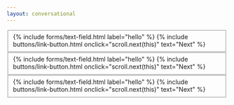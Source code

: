 ```yaml
---
layout: conversational
---
```


<form>

<fieldset class="scroll-form__questionset scroll-form__form-element--first">
  {% include forms/text-field.html label="hello" %}
  {% include buttons/link-button.html onclick="scroll.next(this)" text="Next" %}
</fieldset>

<fieldset class="scroll-form__questionset">
  {% include forms/text-field.html label="hello" %}
  {% include buttons/link-button.html onclick="scroll.next(this)" text="Next" %}
</fieldset>

<fieldset class="scroll-form__questionset">
  {% include forms/text-field.html label="hello" %}
  {% include buttons/link-button.html onclick="scroll.next(this)" text="Next" %}
</fieldset>

<footer>
</footer>

</form>
